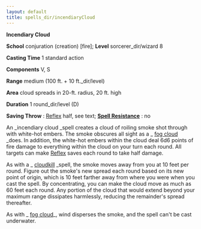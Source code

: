 ```yaml
---
layout: default
title: spells_dir/incendiaryCloud
---
```

 **Incendiary Cloud**

**School** conjuration (creation) [fire]; **Level** sorcerer_dir/wizard 8

**Casting Time** 1 standard action

**Components** V, S

**Range** medium (100 ft. + 10 ft._dir/level)

**Area** cloud spreads in 20-ft. radius, 20 ft. high

**Duration** 1 round_dir/level (D)

**Saving Throw** : [Reflex](../../combat#_reflex) half, see text; **[Spell Resistance](../../glossary#_spell-resistance)** : no

An _incendiary cloud _spell creates a cloud of roiling smoke shot through with white-hot embers. The smoke obscures all sight as a _ [fog cloud](../fogCloud) _does. In addition, the white-hot embers within the cloud deal 6d6 points of fire damage to everything within the cloud on your turn each round. All targets can make [Reflex](../../combat#_reflex) saves each round to take half damage.

As with a _ [cloudkill](../cloudkill#_cloudkill) _spell, the smoke moves away from you at 10 feet per round. Figure out the smoke's new spread each round based on its new point of origin, which is 10 feet farther away from where you were when you cast the spell. By concentrating, you can make the cloud move as much as 60 feet each round. Any portion of the cloud that would extend beyond your maximum range dissipates harmlessly, reducing the remainder's spread thereafter.

As with _ [fog cloud](../fogCloud)_, wind disperses the smoke, and the spell can't be cast underwater.

